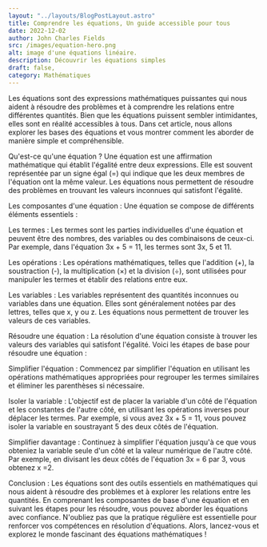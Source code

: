 ```yaml
---
layout: "../layouts/BlogPostLayout.astro"
title: Comprendre les équations, Un guide accessible pour tous
date: 2022-12-02
author: John Charles Fields
src: /images/equation-hero.png
alt: image d'une équations linéaire.
description: Découvrir les équations simples
draft: false,
category: Mathématiques
---
```

Les équations sont des expressions mathématiques puissantes qui nous aident à résoudre des problèmes et à comprendre les
relations entre différentes quantités. Bien que les équations puissent sembler intimidantes, elles sont en réalité
accessibles à tous. Dans cet article, nous allons explorer les bases des équations et vous montrer comment les aborder
de manière simple et compréhensible.

Qu'est-ce qu'une équation ?
Une équation est une affirmation mathématique qui établit l'égalité entre deux expressions. Elle est souvent représentée
par un signe égal (=) qui indique que les deux membres de l'équation ont la même valeur. Les équations nous permettent
de résoudre des problèmes en trouvant les valeurs inconnues qui satisfont l'égalité.

Les composantes d'une équation :
Une équation se compose de différents éléments essentiels :

Les termes : Les termes sont les parties individuelles d'une équation et peuvent être des nombres, des variables ou des
combinaisons de ceux-ci. Par exemple, dans l'équation 3x + 5 = 11, les termes sont 3x, 5 et 11.

Les opérations : Les opérations mathématiques, telles que l'addition (+), la soustraction (-), la multiplication (×) et
la division (÷), sont utilisées pour manipuler les termes et établir des relations entre eux.

Les variables : Les variables représentent des quantités inconnues ou variables dans une équation. Elles sont
généralement notées par des lettres, telles que x, y ou z. Les équations nous permettent de trouver les valeurs de ces
variables.

Résoudre une équation :
La résolution d'une équation consiste à trouver les valeurs des variables qui satisfont l'égalité. Voici les étapes de
base pour résoudre une équation :

Simplifier l'équation : Commencez par simplifier l'équation en utilisant les opérations mathématiques appropriées pour
regrouper les termes similaires et éliminer les parenthèses si nécessaire.

Isoler la variable : L'objectif est de placer la variable d'un côté de l'équation et les constantes de l'autre côté, en
utilisant les opérations inverses pour déplacer les termes. Par exemple, si vous avez 3x + 5 = 11, vous pouvez isoler la
variable en soustrayant 5 des deux côtés de l'équation.

Simplifier davantage : Continuez à simplifier l'équation jusqu'à ce que vous obteniez la variable seule d'un côté et la
valeur numérique de l'autre côté. Par exemple, en divisant les deux côtés de l'équation 3x = 6 par 3, vous obtenez x =2.

Conclusion :
Les équations sont des outils essentiels en mathématiques qui nous aident à résoudre des problèmes et à explorer les
relations entre les quantités. En comprenant les composantes de base d'une équation et en suivant les étapes pour les
résoudre, vous pouvez aborder les équations avec confiance. N'oubliez pas que la pratique régulière est essentielle pour
renforcer vos compétences en résolution d'équations. Alors, lancez-vous et explorez le monde fascinant des équations
mathématiques !